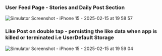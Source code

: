 ### User Feed Page - Stories and Daily Post Section
![Simulator Screenshot - iPhone 15 - 2025-02-15 at 19 58 57](https://github.com/user-attachments/assets/747566b0-c623-4070-9916-b4cedf030f49)

### Like Post on double tap - persisting the like data when app is killed or terminated i.e UserDefault Storage
![Simulator Screenshot - iPhone 15 - 2025-02-15 at 19 59 04](https://github.com/user-attachments/assets/9e55f974-91d3-44ca-b230-e18f030927ec)
